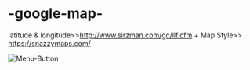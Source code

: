 # -google-map-
latitude &amp; longitude>>http://www.sirzman.com/gc/llf.cfm + Map Style>> https://snazzymaps.com/

<img src="https://raw.githubusercontent.com/abusyaid512/google-map/master/Screenshot_2.png" alt="Menu-Button"/>


